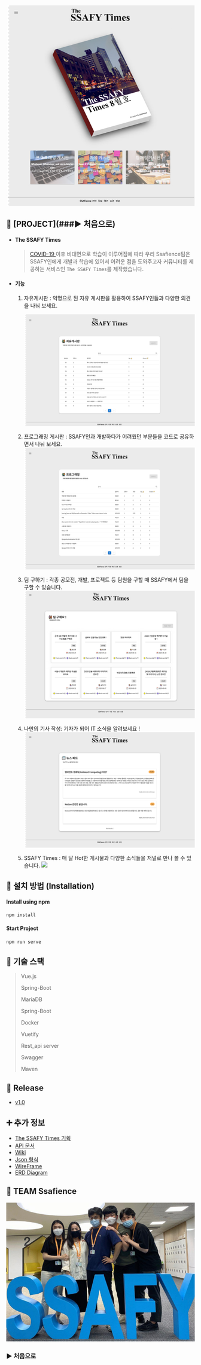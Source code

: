 ![image-20200820182116493](README.assets/image-20200820182116493.png)



## 💛 [PROJECT](###▶ 처음으로)



- ####  The SSAFY Times

  > [COVID-19 ](https://ko.wikipedia.org/wiki/%EC%BD%94%EB%A1%9C%EB%82%98%EB%B0%94%EC%9D%B4%EB%9F%AC%EC%8A%A4%EA%B0%90%EC%97%BC%EC%A6%9D-19)이후 비대면으로 학습이 이루어짐에 따라 우리 Ssafience팀은  SSAFY인에게 개발과 학습에 있어서 어려운 점을 도와주고자 커뮤니티를 제공하는 서비스인 `The SSAFY Times`를 제작했습니다.

- #### 기능 

  1. 자유게시판 : 익명으로 된 자유 게시판을 활용하여 SSAFY인들과 다양한 의견을 나눠 보세요.

     ![image-20200820182351730](README.assets/image-20200820182351730.png)

  2. 프로그래밍 게시판 : SSAFY인과 개발하다가 어려웠던 부분들을 코드로 공유하면서 나눠 보세요.![image-20200820182552982](README.assets/image-20200820182552982.png)

  3. 팀 구하기 : 각종 공모전, 개발, 프로젝트 등 팀원을 구할 때 SSAFY에서 팀을 구할 수 있습니다.![image-20200820182746584](README.assets/image-20200820182746584.png)

  4. 나만의 기사 작성: 기자가 되어 IT 소식을 알려보세요 !  ![image-20200820182939778](README.assets/image-20200820182939778.png)

  5. SSAFY Times : 매 달 Hot한 게시물과 다양한 소식들을 저널로 만나 볼 수 있습니다. ![](README.assets/animation-1597916744262.gif)





## 📌 설치 방법 (Installation)

#### Install using npm

```
npm install
```

#### Start Project

``` 
npm run serve
```





## 📌 기술 스택

> Vue.js
>
> Spring-Boot
>
> MariaDB
>
> Spring-Boot
>
> Docker
>
> Vuetify
>
> Rest_api server
>
> Swagger
>
> Maven





## 📌 Release

- [v1.0](https://lab.ssafy.com/s03-webmobile1-sub2/s03p12c208/tags)





## ➕ 추가 정보

- [The SSAFY Times 기획](https://docs.google.com/document/d/1HFM2kgkNdIB2Q2QQijNZSI0izEAWCcPpdOeNH_wLdxs/edit)
- [API 문서](https://lab.ssafy.com/s03-webmobile1-sub2/s03p12c208/wikis/API-DOC)
- [Wiki](https://lab.ssafy.com/s03-webmobile1-sub2/s03p12c208/wikis/home)
- [Json 형식](https://docs.google.com/document/d/15x3Shy94fT7h7KNCzDGx8KJs36B3GXvw1LdzyoHw2iU/edit)
- [WireFrame](https://lab.ssafy.com/s03-webmobile1-sub2/s03p12c208/wikis/WireFrame-%EC%9D%B4%EB%AF%B8%EC%A7%80)
- [ERD Diagram](https://lab.ssafy.com/s03-webmobile1-sub2/s03p12c208/wikis/%EB%8D%B0%EC%9D%B4%ED%84%B0-%EB%B2%A0%EC%9D%B4%EC%8A%A4)



## 💛 TEAM Ssafience

![image-20200820193131511](README.assets/image-20200820193131511.png)



### ▶ 처음으로